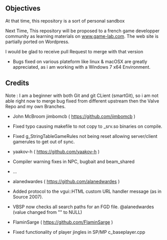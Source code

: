 ## Objectives

At that time, this repository is a sort of personal sandbox  

Next Time, This repository will be proposed to a french game developper community as learning materials on www.game-lab.com.
The web site is partially ported on Wordpress.


I would be glad to receive pull Request to merge with that version

 - Bugs fixed on various plateform like linux & macOSX are greatly appreciated, as i am working with a Windows 7 x64 Environment.
 

## Credits

Note : I am a beginner with both Git and git CLient (smartGit), so i am not able right now to merge bug fixed from different upstream then the Valve Repo and my own Branches.


- John McBroom jimbomcb ( https://github.com/jimbomcb )
 - Fixed typo causing makefile to not copy to _srv.so binaries on compile.
 - Fixed g_StringTableGameRules not being reset allowing server/client gamerules to get out of sync. 

- yaakov-h ( https://github.com/yaakov-h )
 - Compiler warning fixes in NPC, bugbait and beam_shared
 - ...
 
-  alanedwardes ( https://github.com/alanedwardes ) 
 -  Added protocol to the vgui::HTML custom URL handler message (as in Source 2007).
 - VBSP now checks all search paths for an FGD file.   @alanedwardes  (value changed from "" to NULL)

- FlaminSarge ( https://github.com/FlaminSarge )
 - Fixed functionality of player jingles in SP/MP c_baseplayer.cpp  
